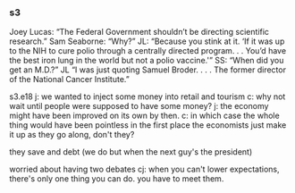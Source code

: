 
### s3
Joey Lucas: “The Federal Government shouldn’t be directing scientific research.” Sam Seaborne: “Why?” JL: “Because you stink at it. ‘If it was up to the NIH to cure polio through a centrally directed program. . . You’d have the best iron lung in the world but not a polio vaccine.'” SS: “When did you get an M.D.?” JL “I was just quoting Samuel Broder. . . . The former director of the National Cancer Institute.”

s3.e18
j: we wanted to inject some money into retail and tourism
c: why not wait until people were supposed to have some money?
j: the economy might have been improved on its own by then.
c: in which case the whole thing would have been pointless in the first place
the economists just make it up as they go along, don't they?

they save and debt (we do but when the next guy's the president)

worried about having two debates
cj: when you can't lower expectations, there's only one thing you can do. you have to meet them.